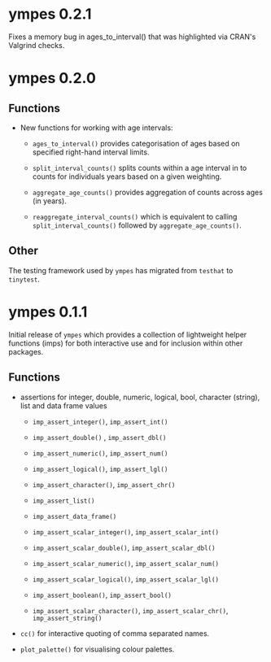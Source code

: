# ympes 0.2.1

Fixes a memory bug in ages_to_interval() that was highlighted via CRAN's
Valgrind checks.

# ympes 0.2.0

## Functions

- New functions for working with age intervals:

    - `ages_to_interval()` provides categorisation of ages based on specified
      right-hand interval limits.
      
    - `split_interval_counts()` splits counts within a age interval in to counts
      for individuals years based on a given weighting.
      
    - `aggregate_age_counts()` provides aggregation of counts across ages (in
      years).
    
    - `reaggregate_interval_counts()` which is equivalent to calling
      `split_interval_counts()` followed by `aggregate_age_counts()`.

## Other

The testing framework used by `ympes` has migrated from `testhat` to `tinytest`.

# ympes 0.1.1

Initial release of `ympes` which provides a collection of lightweight helper
functions (imps) for both interactive use and for inclusion within other
packages.

## Functions

- assertions for integer, double, numeric, logical, bool, character (string),
  list and data frame values
    
    - `imp_assert_integer()`, `imp_assert_int()`
    - `imp_assert_double()` , `imp_assert_dbl()`
    - `imp_assert_numeric()`, `imp_assert_num()`
    - `imp_assert_logical()`, `imp_assert_lgl()`
    - `imp_assert_character()`, `imp_assert_chr()`
    - `imp_assert_list()`
    - `imp_assert_data_frame()`
    
    - `imp_assert_scalar_integer()`, `imp_assert_scalar_int()`
    - `imp_assert_scalar_double()`, `imp_assert_scalar_dbl()`
    - `imp_assert_scalar_numeric()`, `imp_assert_scalar_num()`
    - `imp_assert_scalar_logical()`, `imp_assert_scalar_lgl()`
    - `imp_assert_boolean()`, `imp_assert_bool()`
    - `imp_assert_scalar_character()`, `imp_assert_scalar_chr()`, `imp_assert_string()`

- `cc()` for interactive quoting of comma separated names.
  
- `plot_palette()` for visualising colour palettes.

